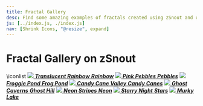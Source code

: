 ```yaml
---
title: Fractal Gallery
desc: Find some amazing examples of fractals created using zSnout and use them to create your own!
js: [../index.js, ./index.js]
nav: [Shrink Icons, "@resize", expand]
---
```


# Fractal Gallery on zSnout

\iconlist
[![](./rainbow.png) _**Translucent Rainbow**_ _**Rainbow**_](/mandelbrot/custom/#%7B"maxIterations":100,"xStart":-1.3277167364520661,"xEnd":-1.3188881778430956,"yStart":0.07206617008102528,"yEnd":0.08089472868997966,"colorMode":2,"iterEQ":"z%5E2%20+%20c"%7D)
[![](./pebbles.png) _**Pink Pebbles**_ _**Pebbles**_](</mandelbrot/custom/#%7B"maxIterations":100,"xStart":-0.9887365225495526,"xEnd":-0.9826954876390201,"yStart":-1.5459697955278822,"yEnd":-1.5520108304384133,"colorMode":1,"iterEQ":"(z%5E3+1.59)/(cz%5E2+1)"%7D>)
[![](./froggie.png) _**Froggie Pond**_ _**Frog Pond**_](/mandelbrot/custom/#%7B%22maxIterations%22:50,%22xStart%22:-0.225897040299161,%22xEnd%22:-0.1711576081440411,%22yStart%22:-1.604561834601001,%22yEnd%22:-1.6593012667561222,%22colorMode%22:3,%22iterEQ%22:%22z%5E2+z+1/c%22%7D)
[![](./candycane.png) _**Candy Cane Valley**_ _**Candy Canes**_](/mandelbrot/custom/#%7B"maxIterations":150,"xStart":0.3857745927843229,"xEnd":0.39064069384049527,"yStart":-0.5768426479545651,"yEnd":-0.5817087490107377,"colorMode":1,"iterEQ":"z%5E2%20+%20c"%7D)
[![](./ghosthill.png) _**Ghost Caverns**_ _**Ghost Hill**_](/mandelbrot/custom/#%7B"maxIterations":150,"xStart":-0.03182237454935518,"xEnd":-0.022390811179327945,"yStart":-0.7014704862659963,"yEnd":-0.710902049636024,"colorMode":2,"iterEQ":"z%5E2%20+%20c"%7D)
[![](./neonstripes.png) _**Neon Stripes**_ _**Neon**_](/mandelbrot/custom/#%7B"maxIterations":150,"xStart":-1.0251000931694414,"xEnd":-1.0178108117982159,"yStart":-0.32417506099685717,"yEnd":-0.33146434236808303,"colorMode":2,"iterEQ":"z%5E2%20+%20c"%7D)
[![](./starrynight.png) _**Starry Night**_ _**Stars**_](/mandelbrot/custom/#%7B"maxIterations":150,"xStart":-0.732249730426473,"xEnd":-0.7317866554383559,"yStart":-0.22328186667830255,"yEnd":-0.22374494166645978,"colorMode":1,"iterEQ":"z%5E2%20+%20c"%7D)
[![](./murkylake.png) _**Murky Lake**_](/mandelbrot/custom/#%7B"maxIterations":50,"xStart":-0.7784509299771178,"xEnd":-0.7751382154314792,"yStart":0.13442204997332372,"yEnd":0.1377347645189628,"colorMode":1,"iterEQ":"z%5E2%20+%20c"%7D)
